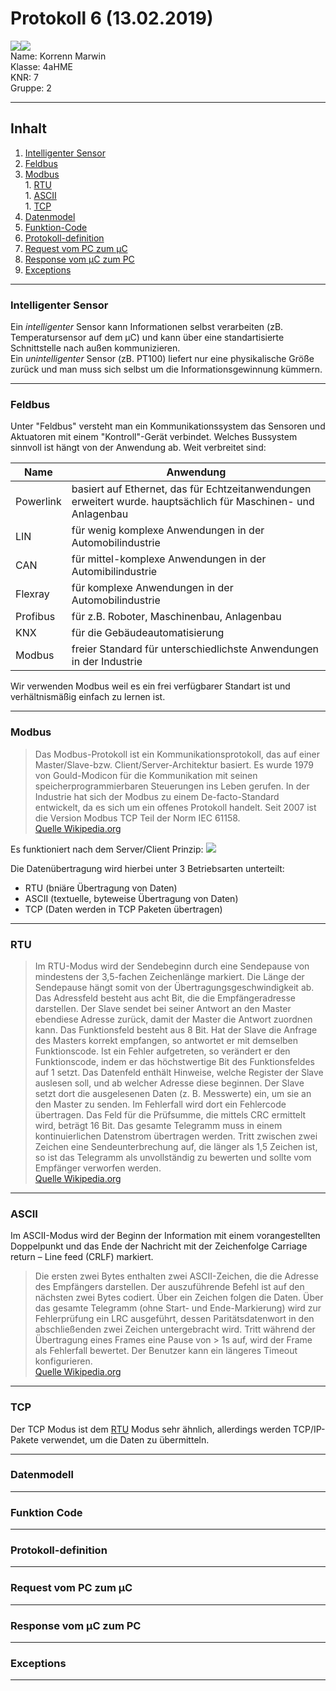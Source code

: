 # Protokoll 6 (13.02.2019)

![](https://www.koerbler.com/neuigkeiten/wp-content/uploads/2013/03/htl-kaindorf.jpg)![](https://www.htl-kaindorf.at/images/startpage/logoMecha.png)   
Name: Korrenn Marwin  
Klasse: 4aHME  
KNR: 7  
Gruppe: 2

---

## Inhalt 
1. [Intelligenter Sensor](#intelligenter-sensor)  
1. [Feldbus](#feldbus)  
  1. [Modbus](#modbus)  
    1. [RTU](#rtu)  
    1. [ASCII](#ascii)  
    1. [TCP](#TCP)  
  1. [Datenmodel](#datenmodel)  
  1. [Funktion-Code](#funktion-code)  
  1. [Protokoll-definition](#protokoll-definition)  
  1. [Request vom PC zum µC](#request-vom-pc-zum-µc)  
  1. [Response vom µC zum PC](#response-vom-µc-zum-pc)  
  1. [Exceptions](#exceptions)  
  
---
  
### Intelligenter Sensor  
Ein *intelligenter* Sensor kann Informationen selbst verarbeiten (zB. Temperatursensor auf dem µC) und kann über eine standartisierte Schnittstelle nach außen kommunizieren.  
Ein *unintelligenter* Sensor (zB. PT100) liefert nur eine physikalische Größe zurück und man muss sich selbst um die Informationsgewinnung kümmern.  

---
  
### Feldbus  
Unter "Feldbus" versteht man ein Kommunikationssystem das Sensoren und Aktuatoren mit einem "Kontroll"-Gerät verbindet. Welches Bussystem sinnvoll ist hängt von der Anwendung ab. Weit verbreitet sind:  

Name | Anwendung |
------------|--------------------------------------------------------------------------------------------------------------
Powerlink | basiert auf Ethernet, das für Echtzeitanwendungen erweitert wurde. hauptsächlich für Maschinen- und Anlagenbau
LIN | für wenig komplexe Anwendungen in der Automobilindustrie
CAN | für mittel-komplexe Anwendungen in der Automibilindustrie
Flexray | für komplexe Anwendungen in der Automobilindustrie
Profibus | für z.B. Roboter, Maschinenbau, Anlagenbau
KNX | für die Gebäudeautomatisierung
Modbus | freier Standard für unterschiedlichste Anwendungen in der Industrie

Wir verwenden Modbus weil es ein frei verfügbarer Standart ist und verhältnismäßig einfach zu lernen ist.

---
  
### Modbus  
> Das Modbus-Protokoll ist ein Kommunikationsprotokoll, das auf einer Master/Slave-bzw. Client/Server-Architektur basiert. Es wurde 1979 von Gould-Modicon für die Kommunikation mit seinen speicherprogrammierbaren Steuerungen ins Leben gerufen. In der Industrie hat sich der Modbus zu einem De-facto-Standard entwickelt, da es sich um ein offenes Protokoll handelt. Seit 2007 ist die Version Modbus TCP Teil der Norm IEC 61158.  
[Quelle Wikipedia.org](https://de.wikipedia.org/wiki/Modbus)  

Es funktioniert nach dem Server/Client Prinzip:
![](https://github.com/HTLMechatronics/m15-la1-sx/blob/muranm15/ModbusServerClient.png)  

Die Datenübertragung wird hierbei unter 3 Betriebsarten unterteilt: 
* RTU (bniäre Übertragung von Daten)  
* ASCII (textuelle, byteweise Übertragung von Daten)  
* TCP (Daten werden in TCP Paketen übertragen)  
---
  
### RTU
> Im RTU-Modus wird der Sendebeginn durch eine Sendepause von mindestens der 3,5-fachen Zeichenlänge markiert. Die Länge der Sendepause hängt somit von der Übertragungsgeschwindigkeit ab. Das Adressfeld besteht aus acht Bit, die die Empfängeradresse darstellen. Der Slave sendet bei seiner Antwort an den Master ebendiese Adresse zurück, damit der Master die Antwort zuordnen kann. Das Funktionsfeld besteht aus 8 Bit. Hat der Slave die Anfrage des Masters korrekt empfangen, so antwortet er mit demselben Funktionscode. Ist ein Fehler aufgetreten, so verändert er den Funktionscode, indem er das höchstwertige Bit des Funktionsfeldes auf 1 setzt. Das Datenfeld enthält Hinweise, welche Register der Slave auslesen soll, und ab welcher Adresse diese beginnen. Der Slave setzt dort die ausgelesenen Daten (z. B. Messwerte) ein, um sie an den Master zu senden. Im Fehlerfall wird dort ein Fehlercode übertragen. Das Feld für die Prüfsumme, die mittels CRC ermittelt wird, beträgt 16 Bit. Das gesamte Telegramm muss in einem kontinuierlichen Datenstrom übertragen werden. Tritt zwischen zwei Zeichen eine Sendeunterbrechung auf, die länger als 1,5 Zeichen ist, so ist das Telegramm als unvollständig zu bewerten und sollte vom Empfänger verworfen werden.  
[Quelle Wikipedia.org](https://de.wikipedia.org/wiki/Modbus) 
  
---
  
### ASCII  
Im ASCII-Modus wird der Beginn der Information mit einem vorangestellten Doppelpunkt und das Ende der Nachricht mit der Zeichenfolge Carriage return – Line feed (CRLF) markiert.  

> Die ersten zwei Bytes enthalten zwei ASCII-Zeichen, die die Adresse des Empfängers darstellen. Der auszuführende Befehl ist auf den nächsten zwei Bytes codiert. Über ein Zeichen folgen die Daten. Über das gesamte Telegramm (ohne Start- und Ende-Markierung) wird zur Fehlerprüfung ein LRC ausgeführt, dessen Paritätsdatenwort in den abschließenden zwei Zeichen untergebracht wird. Tritt während der Übertragung eines Frames eine Pause von > 1s auf, wird der Frame als Fehlerfall bewertet. Der Benutzer kann ein längeres Timeout konfigurieren.  
[Quelle Wikipedia.org](https://de.wikipedia.org/wiki/Modbus) 

---
  
### TCP  
Der TCP Modus ist dem [RTU](#rtu) Modus sehr ähnlich, allerdings werden TCP/IP-Pakete verwendet, um die Daten zu übermitteln. 
  
---
  

### Datenmodell  
  
  
---
  
### Funktion Code  
  
  
---
  
### Protokoll-definition
  
  
---
  
### Request vom PC zum µC  
  
  
---
  
### Response vom µC zum PC  
  
  
---
  
### Exceptions  
  
  
---
